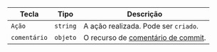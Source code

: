 | Tecla        | Tipo     | Descrição                                                                          |
| ------------ | -------- | ---------------------------------------------------------------------------------- |
| `Ação`       | `string` | A ação realizada. Pode ser `criado`.                                               |
| `comentário` | `objeto` | O recurso de [comentário de commit](/rest/reference/commits#get-a-commit-comment). |
